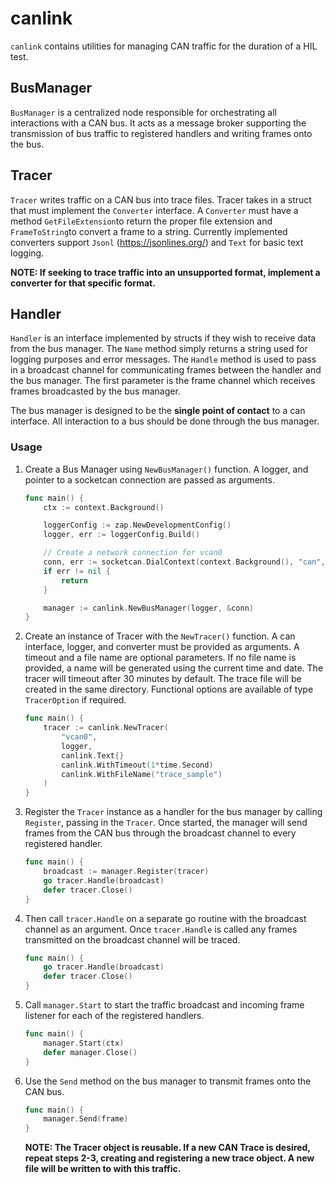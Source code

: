 canlink
======================

`canlink` contains utilities for managing CAN traffic for the duration of a HIL test.

BusManager
---------------
`BusManager` is a centralized node responsible for orchestrating all interactions with a CAN bus.
It acts as a message broker supporting the transmission of bus traffic to registered handlers and writing frames onto the bus.

Tracer
---------------
`Tracer` writes traffic on a CAN bus into trace files.
Tracer takes in a struct that must implement the `Converter` interface. 
A `Converter` must have a method `GetFileExtension`to return the proper file extension and `FrameToString`to convert a frame to a string. Currently implemented converters support `Jsonl` (https://jsonlines.org/) and `Text` for basic text logging. 

__NOTE: If seeking to trace traffic into an unsupported format, implement a converter for that specific format.__

Handler
---------------
`Handler` is an interface implemented by structs if they wish to receive data from the bus manager. The `Name` method simply returns a string used for logging purposes and error messages. The `Handle` method is used to pass in a broadcast channel for communicating frames between the handler and the bus manager. The first parameter is the frame channel which receives frames broadcasted by the bus manager.

The bus manager is designed to be the __single point of contact__ to a can interface. All interaction to a bus should be done through the bus manager.


### Usage

1) Create a Bus Manager using `NewBusManager()` function.
A logger, and pointer to a socketcan connection are passed as arguments.

    ```go
    func main() {
        ctx := context.Background()

        loggerConfig := zap.NewDevelopmentConfig()
        logger, err := loggerConfig.Build()

        // Create a network connection for vcan0
        conn, err := socketcan.DialContext(context.Background(), "can", "vcan0")
        if err != nil {
            return
        }

        manager := canlink.NewBusManager(logger, &conn)
    }
    ```

2) Create an instance of Tracer with the `NewTracer()` function. 
A can interface, logger, and converter must be provided as arguments. 
A timeout and a file name are optional parameters. If no file name is provided, a name will be generated using the current time and date. The tracer will timeout after 30 minutes by default. The trace file will be created in the same directory.
Functional options are available of type `TracerOption` if required. 

    ```go
    func main() {
        tracer := canlink.NewTracer(
            "vcan0",
            logger,
            canlink.Text{}
            canlink.WithTimeout(1*time.Second)
            canlink.WithFileName("trace_sample")
	    )
    }
    ```
3) Register the `Tracer` instance as a handler for the bus manager by calling `Register`, passing in the `Tracer`. Once started, the manager will send frames from the CAN bus through the broadcast channel to every registered handler.

    ```go
    func main() {
        broadcast := manager.Register(tracer)
        go tracer.Handle(broadcast)
	    defer tracer.Close()
    }
    ```
4) Then call `tracer.Handle` on a separate go routine with the broadcast channel as an argument. Once `tracer.Handle` is called any frames transmitted on the broadcast channel will be traced. 

    ```go
    func main() {
        go tracer.Handle(broadcast)
	    defer tracer.Close()
    }
    ```

5) Call `manager.Start` to start the traffic broadcast and incoming frame listener for each of the registered handlers.

    ```go
    func main() {
        manager.Start(ctx)
        defer manager.Close()
    }
    ```
6) Use the `Send` method on the bus manager to transmit frames onto the CAN bus.

    ```go
    func main() {
        manager.Send(frame)
    }
    ```

    __NOTE: The Tracer object is reusable. If a new CAN Trace is desired, repeat steps 2-3, creating and registering a new trace object. A new file will be written to with this traffic.__
